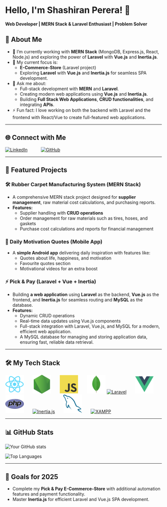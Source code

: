 # Hello, I'm Shashiran Perera! 👋  
**Web Developer | MERN Stack & Laravel Enthusiast | Problem Solver** 

## 🚀 About Me
- 🌱 I’m currently working with **MERN Stack** (MongoDB, Express.js, React, Node.js) and exploring the power of **Laravel** with **Vue.js** and **Inertia.js**.
- 🔭 My current focus is:
  - **E-Commerce-Store** (Laravel project)
  - Exploring **Laravel** with **Vue.js** and **Inertia.js** for seamless SPA development.
- 💬 Ask me about:
  - Full-stack development with **MERN** and **Laravel**.
  - Creating modern web applications using **Vue.js** and **Inertia.js**.
  - Building **Full  Stack Web Applications**, **CRUD functionalities**, and integrating **APIs**.
- ⚡ Fun fact: I love working on both the backend with Laravel and the frontend with React/Vue to create full-featured web applications.

---

## 🌐 Connect with Me
[<img src="https://img.shields.io/badge/LinkedIn-%230077B5.svg?style=flat&logo=linkedin&logoColor=white" alt="LinkedIn" width="120" height="40"/>](https://www.linkedin.com/in/shashiran-perera-b15513283)&nbsp;&nbsp;&nbsp;&nbsp;&nbsp;&nbsp;&nbsp;&nbsp;&nbsp;&nbsp;
[<img src="https://img.shields.io/badge/GitHub-%23181717.svg?style=flat&logo=github&logoColor=white" alt="GitHub" width="120" height="40"/>](https://github.com/Shashiran1124)&nbsp;&nbsp;&nbsp;&nbsp;&nbsp;&nbsp;&nbsp;&nbsp;&nbsp;&nbsp;


---

## 📂 Featured Projects
### 🛠 **Rubber Carpet Manufacturing System** (MERN Stack)  
- A comprehensive MERN stack project designed for **supplier management**, raw material cost calculations, and purchasing reports.  
- **Features:**
  - Supplier handling with **CRUD operations**
  - Order management for raw materials such as tires, hoses, and gaskets
  - Purchase cost calculations and reports for financial management

### 🌟 **Daily Motivation Quotes (Mobile App)**  
- A **simple Android app** delivering daily inspiration with features like:
  - Quotes about life, happiness, and motivation
  - Favourite quotes section
  - Motivational videos for an extra boost

### ⚡ **Pick & Pay** (Laravel + Vue + Inertia)  
- Building **a web application** using **Laravel** as the backend, **Vue.js** as the frontend, and **Inertia.js** for seamless routing and **MySQL** as the database.
- **Features:**
  - Dynamic CRUD operations
  - Real-time data updates using Vue.js components
  - Full-stack integration with Laravel, Vue.js, and MySQL for a modern, efficient web application.
  - A MySQL database for managing and storing application data, ensuring fast, reliable data retrieval.


---


## 🛠 My Tech Stack
[<img src="https://raw.githubusercontent.com/devicons/devicon/master/icons/react/react-original.svg" alt="react" width="60" height="60"/>](https://reactjs.org)&nbsp;&nbsp;&nbsp;&nbsp;&nbsp;&nbsp;
[<img src="https://raw.githubusercontent.com/devicons/devicon/master/icons/nodejs/nodejs-original.svg" alt="nodejs" width="60" height="60"/>](https://nodejs.org)&nbsp;&nbsp;&nbsp;&nbsp;&nbsp;&nbsp;
[<img src="https://raw.githubusercontent.com/devicons/devicon/master/icons/javascript/javascript-original.svg" alt="javascript" width="60" height="60"/>](https://www.javascript.com)&nbsp;&nbsp;&nbsp;&nbsp;&nbsp;&nbsp;
[<img src="https://raw.githubusercontent.com/devicons/devicon/master/icons/mongodb/mongodb-original.svg" alt="mongodb" width="60" height="60"/>](https://www.mongodb.com)
[<img src="https://img.shields.io/badge/Laravel-%23FF2D20.svg?style=flat&logo=laravel&logoColor=white" alt="Laravel" width="55" height="55"/>](https://laravel.com)&nbsp;&nbsp;&nbsp;&nbsp;&nbsp;&nbsp;
[<img src="https://raw.githubusercontent.com/devicons/devicon/master/icons/vuejs/vuejs-original.svg" alt="vuejs" width="60" height="60"/>](https://vuejs.org)&nbsp;&nbsp;&nbsp;&nbsp;&nbsp;&nbsp;
[<img src="https://raw.githubusercontent.com/devicons/devicon/master/icons/php/php-original.svg" alt="php" width="60" height="60"/>](https://www.php.net)&nbsp;&nbsp;&nbsp;&nbsp;&nbsp;&nbsp;
[<img src="https://img.shields.io/badge/Inertia.js-%234E8C4F.svg?style=flat&logo=inertia.js&logoColor=white" alt="Inertia.js" width="55" height="55"/>](https://inertiajs.com)&nbsp;&nbsp;&nbsp;&nbsp;&nbsp;&nbsp;
[<img src="https://raw.githubusercontent.com/devicons/devicon/master/icons/mysql/mysql-original.svg" alt="mysql" width="60" height="60"/>](https://www.mysql.com)&nbsp;&nbsp;&nbsp;&nbsp;&nbsp;&nbsp;
[<img src="https://img.shields.io/badge/XAMPP-%23FB7A24.svg?style=flat&logo=xampp&logoColor=white" alt="XAMPP" width="55" height="55"/>](https://www.apachefriends.org/index.html)












---

## 📊 GitHub Stats
![Your GitHub stats](https://github-readme-stats.vercel.app/api?username=Shashiran1124&show_icons=true&theme=radical) 

![Top Languages](https://github-readme-stats.vercel.app/api/top-langs/?username=Shashiran1124&layout=compact)


---

## 🎯 Goals for 2025
- Complete my **Pick & Pay E-Commerce-Store** with additional automation features and payment functionality.
- Master **Inertia.js** for efficient Laravel and Vue.js SPA development.


